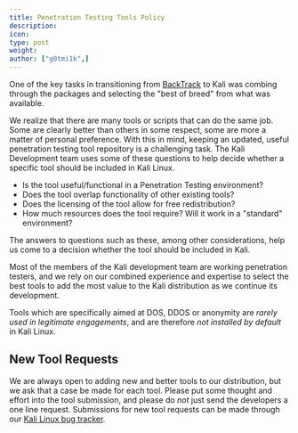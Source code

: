 ```yaml
---
title: Penetration Testing Tools Policy
description:
icon:
type: post
weight:
author: ["g0tmi1k",]
---
```


One of the key tasks in transitioning from [BackTrack](https://www.backtrack-linux.org/) to Kali was combing through the packages and selecting the "best of breed" from what was available.

We realize that there are many tools or scripts that can do the same job. Some are clearly better than others in some respect, some are more a matter of personal preference. With this in mind, keeping an updated, useful penetration testing tool repository is a challenging task. The Kali Development team uses some of these questions to help decide whether a specific tool should be included in Kali Linux.

- Is the tool useful/functional in a Penetration Testing environment?
- Does the tool overlap functionality of other existing tools?
- Does the licensing of the tool allow for free redistribution?
- How much resources does the tool require? Will it work in a "standard" environment?

The answers to questions such as these, among other considerations, help us come to a decision whether the tool should be included in Kali.

Most of the members of the Kali development team are working penetration testers, and we rely on our combined experience and expertise to select the best tools to add the most value to the Kali distribution as we continue its development.

Tools which are specifically aimed at DOS, DDOS or anonymity are _rarely used in legitimate engagements_, and are therefore _not installed by default_ in Kali Linux.

## New Tool Requests

We are always open to adding new and better tools to our distribution, but we ask that a case be made for each tool. Please put some thought and effort into the tool submission, and please do _not_ just send the developers a one line request. Submissions for new tool requests can be made through our [Kali Linux bug tracker](https://bugs.kali.org/).
